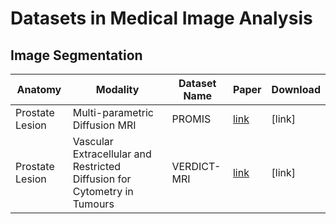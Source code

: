 # Datasets in Medical Image Analysis

## Image Segmentation
| Anatomy | Modality | Dataset Name | Paper | Download |
| --------| ---------|--------------| ----- | ------------- |
| Prostate Lesion | Multi-parametric Diffusion MRI | PROMIS | [link](https://www.sciencedirect.com/science/article/pii/S0140673616324011) | [link] |
| Prostate Lesion | Vascular Extracellular and Restricted Diffusion for Cytometry in Tumours | VERDICT-MRI | [link](https://cancerres.aacrjournals.org/content/74/7/1902) | [link] |
